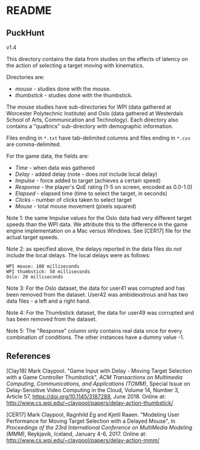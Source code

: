# README

## PuckHunt

v1.4

This directory contains the data from studies on the effects of
latency on the action of selecting a target moving with kinematics.

Directories are:

+ *mouse* - studies done with the mouse.
+ *thumbstick* - studies done with the thumbstick.

The mouse studies have sub-directories for WPI (data gathered at
Worcester Polytechnic Institute) and Oslo (data gathered at Westerdals
School of Arts, Communication and Technology).  Each directory also
contains a "qualtrics" sub-directory with demographic information.

Files ending in `*.txt` have tab-delimited columns and files ending in
`*.csv` are comma-delimited.

For the game data, the fields are:

+ *Time* - when data was gathered
+ *Delay* - added delay (note - does *not* include local delay)
+ *Impulse* - force added to target (achieves a certain speed)
+ *Response* - the player's QoE rating (1-5 on screen, encoded as 0.0-1.0)
+ *Elapsed* -  elapsed time (time to select the target, in seconds)
+ *Clicks* - number of clicks taken to select target
+ *Mouse* - total mouse movement (pixels squared)

Note 1: the same Impulse values for the Oslo data had very different
target speeds than the WPI data.  We attribute this to the difference
in the game engine implementation on a Mac versus Windows.  See
[CER17] file for the actual target speeds.

Note 2: as specified above, the delays reported in the data files do
*not* include the local delays. The local delays were as follows:

    WPI mouse: 100 milliseconds  
    WPI thumbstick: 50 milliseconds  
    Oslo: 20 milliseconds

Note 3: For the Oslo dataset, the data for user41 was corrupted and
has been removed from the dataset.  User42 was ambidexstrous and has
two data files - a left and a right hand.

Note 4: For the Thumbstick dataset, the data for user49 was corrupted and
has been removed from the dataset.

Note 5: The "Response" column only contains real data once for every
combination of conditions. The other instances have a dummy value -1.


## References

[Clay18] Mark Claypool. "Game Input with Delay - Moving Target
Selection with a Game Controller Thumbstick", *ACM Transactions on
Multimedia Computing, Communications, and Applications (TOMM)*,
Special Issue on Delay-Sensitive Video Computing in the Cloud, Volume
14, Number 3, Article 57, <https://doi.org/10.1145/3187288>, June
2018. Online at: <http://www.cs.wpi.edu/~claypool/papers/delay-action-thumbstick/>

[CER17] Mark Claypool, Ragnhild Eg and Kjetil Raaen. "Modeling User
Performance for Moving Target Selection with a Delayed Mouse", In
*Proceedings of the 23rd International Conference on MultiMedia
Modeling (MMM)*, Reykjavik, Iceland, January 4-6, 2017. Online at:
<http://www.cs.wpi.edu/~claypool/papers/delay-action-mmm/>
